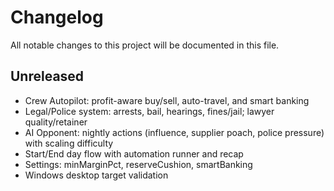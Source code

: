 # Changelog

All notable changes to this project will be documented in this file.

## Unreleased
- Crew Autopilot: profit-aware buy/sell, auto-travel, and smart banking
- Legal/Police system: arrests, bail, hearings, fines/jail; lawyer quality/retainer
- AI Opponent: nightly actions (influence, supplier poach, police pressure) with scaling difficulty
- Start/End day flow with automation runner and recap
- Settings: minMarginPct, reserveCushion, smartBanking
- Windows desktop target validation
